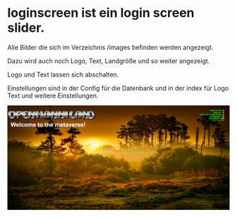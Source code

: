 # loginscreen ist ein login screen slider.

Alle Bilder die sich im Verzeichnis /images befinden werden angezeigt.

Dazu wird auch noch Logo, Text, Landgröße und so weiter angezeigt.

Logo und Text lassen sich abschalten.

Einstellungen sind in der Config für die Datenbank und in der index für Logo Text und weitere Einstellungen.

![GitHub Logo](https://github.com/BigManzai/OpenSim-Shell-Script/blob/main/web/loginscreen/loginscreen102.png)
